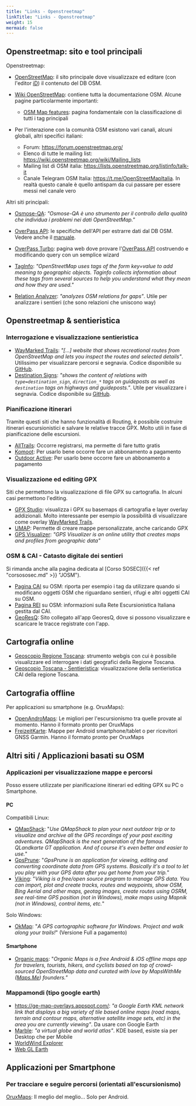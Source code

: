 ```yaml
---
title: "Links - Openstreetmap"
linkTitle: "Links - Openstreetmap"
weight: 15
mermaid: false
---
```


## Openstreetmap: sito e tool principali

Openstreetmap:

- [OpenStreetMap]: il sito principale dove visualizzaze ed editare (con l'editor [iD]) il contenuto del DB OSM.
- [Wiki OpenStreetMap]: contiene tutta la documentazione OSM. Alcune pagine particolarmente importanti:
  - [OSM Map features]: pagina fondamentale con la classificazione di tutti i tag principali

- Per l'interazione con la comunità OSM esistono vari canali, alcuni globali, altri specifici italiani:
  - Forum: <https://forum.openstreetmap.org/>
  - Elenco di tutte le mailing list: <https://wiki.openstreetmap.org/wiki/Mailing_lists>
  - Mailing list di OSM italia: <https://lists.openstreetmap.org/listinfo/talk-it>
  - Canale Telegram OSM Italia: <https://t.me/OpenStreetMapItalia>. In realtà questo canale è quello antispam da cui passare per essere messi nel canale vero

Altri siti principali:

- [Osmose-QA]: _"Osmose-QA è uno strumento per il controllo della qualità che individua i problemi nei dati OpenStreetMap."_

- [OverPass API]: le specifiche dell'API per estrarre dati dal DB OSM. Vedere anche il [manuale](https://dev.overpass-api.de/overpass-doc/en/index.html).
- [OverPass Turbo]: pagina web dove provare l'[OverPass API] costruendo e modificando query con un semplice wizard
- [TagInfo]: _"OpenStreetMap uses tags of the form key=value to add meaning to geographic objects. Taginfo collects information about these tags from several sources to help you understand what they mean and how they are used."_
- [Relation Analyzer]: _"analyzes OSM relations for gaps"_. Utile per analizzare i sentieri (che sono relazioni che uniscono way)


## Openstreetmap & sentieristica

### Interrogazione e visualizzazione sentieristica

- [WayMarked Trails]: _"[...] website that shows recreational routes from OpenStreetMap and lets you inspect the routes and selected details"_. Utilissimo per visualizzare percorsi e segnavia. Codice disponibile su [GitHub](https://github.com/waymarkedtrails).
- [Destination Signs]: _"shows the content of relations with `type=destination_sign`, `direction_*` tags on guideposts as well as `destination` tags on highways and guideposts."_. Utile per visualizzare i segnavia. Codice disponibile su [GitHub](https://github.com/mueschel/OsmDestinationSigns).

### Pianificazione itinerari

Tramite questi siti che hanno funzionalità di Routing, è possibile costruire itinerari escursionistici e salvare le relative tracce GPX. Molto utili in fase di pianificazione delle escursioni.

- [AllTrails]: Occorre registrarsi, ma permette di fare tutto gratis
- [Komoot]: Per usarlo bene occorre fare un abbonamento a pagamento
- [Outdoor Active]: Per usarlo bene occorre fare un abbonamento a pagamento

### Visualizzazione ed editing GPX

Siti che permettono la visualizzazione di file GPX su cartografia. In alcuni casi permettono l'editing.

- [GPX Studio]: visualizza i GPX su basemaps di cartografia e layer overlay addizionali. Molto interessante per esempio la possibilità di visualizzare come overlay [WayMarked Trails].
- [UMAP]: Permette di creare mappe personalizzate, anche caricando GPX
- [GPS Visualizer]: _"GPS Visualizer is an online utility that creates maps and profiles from geographic data"_

### OSM & CAI - Catasto digitale dei sentieri

Si rimanda anche alla pagina dedicata al [Corso SOSEC]({{< ref "corsososec.md" >}} "JOSM").

- [Pagina CAI] su OSM: riporta per esempio i tag da utilizzare quando si modificano oggetti OSM che riguardano sentieri, rifugi e altri oggetti CAI su OSM.
- [Pagina REI] su OSM: informazioni sulla Rete Escursionistica Italiana gestita dal CAI.
- [GeoResQ]: Sito collegato all'app GeoresQ, dove si possono visualizzare e scaricare le tracce registrate con l'app.

## Cartografia online

- [Geoscopio Regione Toscana]: strumento webgis con cui è possibile visualizzare ed interrogare i dati geografici della Regione Toscana.
- [Geoscopio Toscana - Sentieristica]: visualizzazione della sentieristica CAI della regione Toscana.

## Cartografia offline

Per applicazioni su smartphone (e.g. OruxMaps):

 - [OpenAndroMaps]: Le migliori per l'escursionismo tra quelle provate al momento. Hanno il formato pronto per OruxMaps
 - [FreizeitKarte]: Mappe per Android smartphone/tablet o per ricevitori GNSS Garmin. Hanno il formato pronto per OruxMaps

## Altri siti / Applicazioni basati su OSM

### Applicazioni per visualizzazione mappe e percorsi

Posso essere utilizzate per pianificazione itinerari ed editing GPX su PC o Smartphone.

#### PC

Compatibili Linux:

- [QMapShack]: "_Use QMapShack to plan your next outdoor trip or to visualize and archive all the GPS recordings of your past exciting adventures. QMapShack is the next generation of the famous QLandkarte GT application. And of course it's even better and easier to use._"
- [GpsPrune]: "_GpsPrune is an application for viewing, editing and converting coordinate data from GPS systems. Basically it's a tool to let you play with your GPS data after you get home from your trip._"
- [Viking]: "_Viking is a free/open source program to manage GPS data. You can import, plot and create tracks, routes and waypoints, show OSM, Bing Aerial and other maps, geotag images, create routes using OSRM, see real-time GPS position (not in Windows), make maps using Mapnik (not in Windows), control items, etc._"

Solo Windows:

- [OkMap]: "_A GPS cartographic software for Windows. Project and walk along your trails!_" (Versione Full a pagamento)

#### Smartphone

- [Organic maps]: "_Organic Maps is a free Android & iOS offline maps app for travelers, tourists, hikers, and cyclists based on top of crowd-sourced OpenStreetMap data and curated with love by MapsWithMe ([Maps.Me](https://maps.me/)) founders."_

### Mappamondi (tipo google earth)

- <https://ge-map-overlays.appspot.com/>: _"a Google Earth KML network link that displays a big variety of tile based online maps (road maps, terrain and contour maps, alternative satellite image sets, etc) in the area you are currently viewing"_. Da usare con Google Earth
- [Marble](https://marble.kde.org/): _"a virtual globe and world atlas"_. KDE based, esiste sia per Desktop che per Mobile
- [WorldWind Explorer](https://worldwind.earth/explorer/)
- [Web GL Earth](https://www.webglearth.com/)

## Applicazioni per Smartphone

### Per tracciare e seguire percorsi (orientati all'escursionismo)

[OruxMaps]: Il meglio del meglio... Solo per Android.

[OpenStreetMap]:https://www.openstreetmap.org/
[iD]:https://wiki.openstreetmap.org/wiki/ID
[Wiki OpenStreetMap]:https://wiki.openstreetmap.org/wiki/Main_Page
[OSM Map features]:https://wiki.openstreetmap.org/wiki/Map_features
[Osmose-QA]:http://osmose.openstreetmap.fr/
[OverPass API]: https://dev.overpass-api.de/overpass-doc/en/
[OverPass Turbo]: https://overpass-turbo.eu/
[TagInfo]: https://taginfo.openstreetmap.org/
[Relation Analyzer]:http://ra.osmsurround.org/index

[WayMarked Trails]: https://waymarkedtrails.org/
[Destination Signs]:http://osm.mueschelsoft.de/destinationsign/example/index.htm

[AllTrails]:https://www.alltrails.com/
[Komoot]:https://www.komoot.com/
[Outdoor Active]:https://www.outdooractive.com/it/mypage/

[GPX Studio]:https://gpx.studio/
[UMAP]:https://umap.openstreetmap.fr/it/
[GPS Visualizer]:https://www.gpsvisualizer.com/

[GeoResQ]: https://www.georesq.it/
[Pagina CAI]:https://wiki.openstreetmap.org/wiki/IT:CAI
[Pagina REI]:https://wiki.openstreetmap.org/wiki/REI

[Geoscopio Regione Toscana]:https://www.regione.toscana.it/-/geoscopio
[Geoscopio Toscana - Sentieristica]:http://www502.regione.toscana.it/geoscopio/sentieristica.html
[OpenAndroMaps]:https://www.openandromaps.org/en
[FreizeitKarte]:https://www.freizeitkarte-osm.de/

[GpsPrune]:https://activityworkshop.net/software/gpsprune/index.html
[QMapShack]:https://github.com/Maproom/qmapshack/wiki
[Viking]:https://sourceforge.net/projects/viking/
[OkMap]:https://www.okmap.org/default.aspx

[Organic maps]:https://organicmaps.app/

[OruxMaps]:https://www.oruxmaps.com/cs/en/

